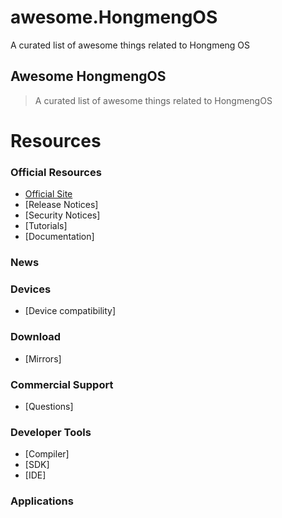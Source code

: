 # awesome.HongmengOS
A curated list of awesome things related to Hongmeng OS

## Awesome HongmengOS

> A curated list of awesome things related to HongmengOS

# Resources


### Official Resources

- [Official Site](https://www.huawei.com)
- [Release Notices]
- [Security Notices]
- [Tutorials]
- [Documentation]


### News

### Devices
- [Device compatibility]


### Download
- [Mirrors]

### Commercial Support
- [Questions]

### Developer Tools
- [Compiler]
- [SDK]
- [IDE]
### Applications

